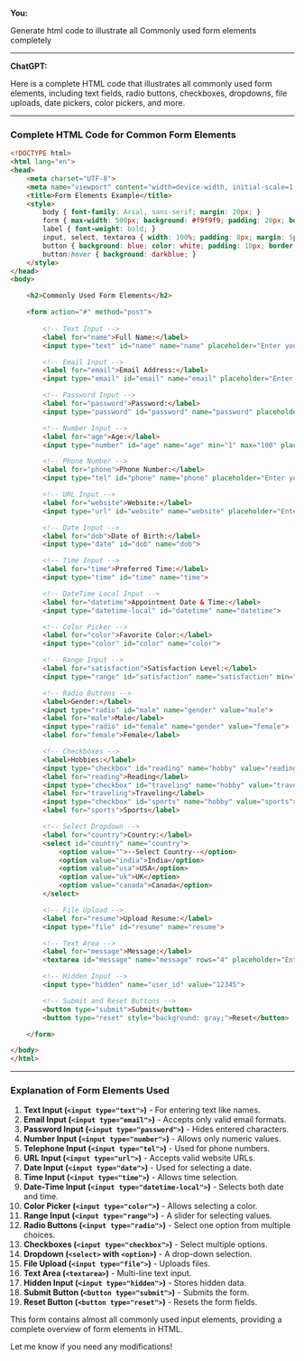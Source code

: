 
**You:**

Generate html code to illustrate all Commonly used form elements completely

* * *

**ChatGPT:**

Here is a complete HTML code that illustrates all commonly used form elements, including text fields, radio buttons, checkboxes, dropdowns, file uploads, date pickers, color pickers, and more.

* * *

### **Complete HTML Code for Common Form Elements**

```html
<!DOCTYPE html>
<html lang="en">
<head>
    <meta charset="UTF-8">
    <meta name="viewport" content="width=device-width, initial-scale=1.0">
    <title>Form Elements Example</title>
    <style>
        body { font-family: Arial, sans-serif; margin: 20px; }
        form { max-width: 500px; background: #f9f9f9; padding: 20px; border-radius: 8px; }
        label { font-weight: bold; }
        input, select, textarea { width: 100%; padding: 8px; margin: 5px 0 15px; border: 1px solid #ccc; border-radius: 4px; }
        button { background: blue; color: white; padding: 10px; border: none; border-radius: 5px; cursor: pointer; }
        button:hover { background: darkblue; }
    </style>
</head>
<body>

    <h2>Commonly Used Form Elements</h2>

    <form action="#" method="post">
        
        <!-- Text Input -->
        <label for="name">Full Name:</label>
        <input type="text" id="name" name="name" placeholder="Enter your full name" required>

        <!-- Email Input -->
        <label for="email">Email Address:</label>
        <input type="email" id="email" name="email" placeholder="Enter your email" required>

        <!-- Password Input -->
        <label for="password">Password:</label>
        <input type="password" id="password" name="password" placeholder="Enter your password" required>

        <!-- Number Input -->
        <label for="age">Age:</label>
        <input type="number" id="age" name="age" min="1" max="100" placeholder="Enter your age">

        <!-- Phone Number -->
        <label for="phone">Phone Number:</label>
        <input type="tel" id="phone" name="phone" placeholder="Enter your phone number">

        <!-- URL Input -->
        <label for="website">Website:</label>
        <input type="url" id="website" name="website" placeholder="Enter your website URL">

        <!-- Date Input -->
        <label for="dob">Date of Birth:</label>
        <input type="date" id="dob" name="dob">

        <!-- Time Input -->
        <label for="time">Preferred Time:</label>
        <input type="time" id="time" name="time">

        <!-- DateTime Local Input -->
        <label for="datetime">Appointment Date & Time:</label>
        <input type="datetime-local" id="datetime" name="datetime">

        <!-- Color Picker -->
        <label for="color">Favorite Color:</label>
        <input type="color" id="color" name="color">

        <!-- Range Input -->
        <label for="satisfaction">Satisfaction Level:</label>
        <input type="range" id="satisfaction" name="satisfaction" min="0" max="10" value="5">

        <!-- Radio Buttons -->
        <label>Gender:</label>
        <input type="radio" id="male" name="gender" value="male">
        <label for="male">Male</label>
        <input type="radio" id="female" name="gender" value="female">
        <label for="female">Female</label>

        <!-- Checkboxes -->
        <label>Hobbies:</label>
        <input type="checkbox" id="reading" name="hobby" value="reading">
        <label for="reading">Reading</label>
        <input type="checkbox" id="traveling" name="hobby" value="traveling">
        <label for="traveling">Traveling</label>
        <input type="checkbox" id="sports" name="hobby" value="sports">
        <label for="sports">Sports</label>

        <!-- Select Dropdown -->
        <label for="country">Country:</label>
        <select id="country" name="country">
            <option value="">--Select Country--</option>
            <option value="india">India</option>
            <option value="usa">USA</option>
            <option value="uk">UK</option>
            <option value="canada">Canada</option>
        </select>

        <!-- File Upload -->
        <label for="resume">Upload Resume:</label>
        <input type="file" id="resume" name="resume">

        <!-- Text Area -->
        <label for="message">Message:</label>
        <textarea id="message" name="message" rows="4" placeholder="Enter your message"></textarea>

        <!-- Hidden Input -->
        <input type="hidden" name="user_id" value="12345">

        <!-- Submit and Reset Buttons -->
        <button type="submit">Submit</button>
        <button type="reset" style="background: gray;">Reset</button>

    </form>

</body>
</html>
```

* * *

### **Explanation of Form Elements Used**

1. **Text Input (`<input type="text">`)** - For entering text like names.
2. **Email Input (`<input type="email">`)** - Accepts only valid email formats.
3. **Password Input (`<input type="password">`)** - Hides entered characters.
4. **Number Input (`<input type="number">`)** - Allows only numeric values.
5. **Telephone Input (`<input type="tel">`)** - Used for phone numbers.
6. **URL Input (`<input type="url">`)** - Accepts valid website URLs.
7. **Date Input (`<input type="date">`)** - Used for selecting a date.
8. **Time Input (`<input type="time">`)** - Allows time selection.
9. **Date-Time Input (`<input type="datetime-local">`)** - Selects both date and time.
10. **Color Picker (`<input type="color">`)** - Allows selecting a color.
11. **Range Input (`<input type="range">`)** - A slider for selecting values.
12. **Radio Buttons (`<input type="radio">`)** - Select one option from multiple choices.
13. **Checkboxes (`<input type="checkbox">`)** - Select multiple options.
14. **Dropdown (`<select>` with `<option>`)** - A drop-down selection.
15. **File Upload (`<input type="file">`)** - Uploads files.
16. **Text Area (`<textarea>`)** - Multi-line text input.
17. **Hidden Input (`<input type="hidden">`)** - Stores hidden data.
18. **Submit Button (`<button type="submit">`)** - Submits the form.
19. **Reset Button (`<button type="reset">`)** - Resets the form fields.

This form contains almost all commonly used input elements, providing a complete overview of form elements in HTML.

Let me know if you need any modifications!